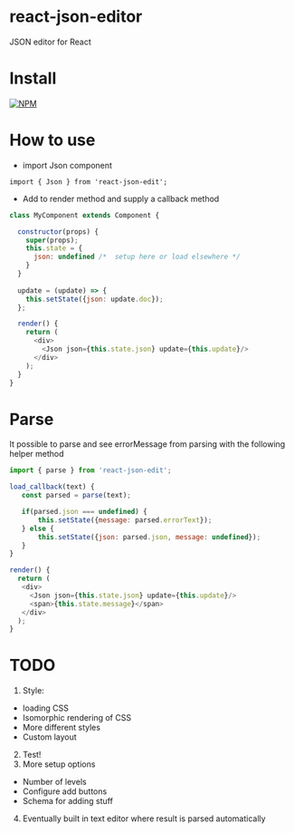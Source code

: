 # react-json-editor
JSON editor for React

# Install 
[![NPM](https://nodei.co/npm/react-json-edit.png)](https://npmjs.org/package/react-json-edit)

# How to use

* import Json component

`import { Json } from 'react-json-edit';`

* Add to render method and supply a callback method


```javascript
class MyComponent extends Component {

  constructor(props) {
    super(props);
    this.state = {
      json: undefined /*  setup here or load elsewhere */
    }
  }
  
  update = (update) => {
    this.setState({json: update.doc});
  };

  render() {
    return (
      <div>
        <Json json={this.state.json} update={this.update}/>
      </div>
    );
  }
}
```

# Parse
It possible to parse and see errorMessage from parsing with the following helper method

```javascript
import { parse } from 'react-json-edit';

load_callback(text) {
   const parsed = parse(text);

   if(parsed.json === undefined) {
       this.setState({message: parsed.errorText});
   } else {
       this.setState({json: parsed.json, message: undefined});
   }
}

render() {
  return (
   <div>
     <Json json={this.state.json} update={this.update}/>
     <span>{this.state.message}</span>
   </div>
  );
}
```

# TODO
1. Style:
  - loading CSS
  - Isomorphic rendering of CSS
  - More different styles
  - Custom layout
2. Test!
3. More setup options
  - Number of levels
  - Configure add buttons
  - Schema for adding stuff
4. Eventually built in text editor where result is parsed automatically
